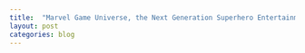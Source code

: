```yaml
---
title:  "Marvel Game Universe, the Next Generation Superhero Entertainment"
layout: post
categories: blog
---
```


